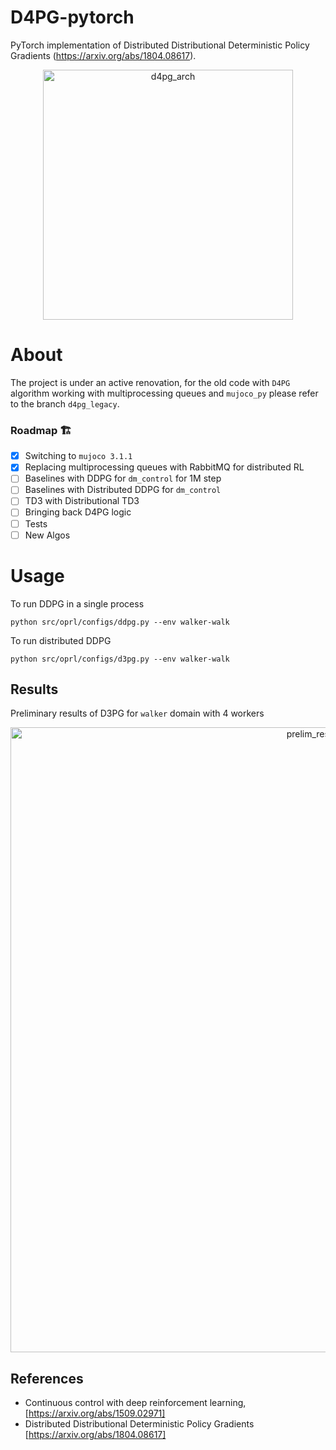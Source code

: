 # D4PG-pytorch

PyTorch implementation of Distributed Distributional Deterministic Policy Gradients (https://arxiv.org/abs/1804.08617).
<p align="center">
<img width="400" alt="d4pg_arch" src="https://user-images.githubusercontent.com/23639048/137602300-f2763ef1-2b67-4f76-aa8b-232afaa08a23.png">
</p>


# About
The project is under an active renovation, for the old code with `D4PG` algorithm working with multiprocessing queues and `mujoco_py` please refer to the branch `d4pg_legacy`.

### Roadmap 🏗
- [x] Switching to `mujoco 3.1.1`
- [x] Replacing multiprocessing queues with RabbitMQ for distributed RL
- [ ] Baselines with DDPG for `dm_control` for 1M step
- [ ] Baselines with Distributed DDPG for `dm_control`
- [ ] TD3 with Distributional TD3
- [ ] Bringing back D4PG logic
- [ ] Tests
- [ ] New Algos

# Usage

To run DDPG in a single process
```
python src/oprl/configs/ddpg.py --env walker-walk
```

To run distributed DDPG
```
python src/oprl/configs/d3pg.py --env walker-walk
```

## Results

Preliminary results of D3PG for `walker` domain with 4 workers
<p align="center">
<img width="1000" alt="prelim_results_d3pg" src="https://github.com/schatty/d4pg-pytorch/assets/23639048/fe3057c7-4792-41fe-98f6-abc8e5ccb710">
</p>

## References
* Continuous control with deep reinforcement learning, [https://arxiv.org/abs/1509.02971]
* Distributed Distributional Deterministic Policy Gradients [https://arxiv.org/abs/1804.08617]
